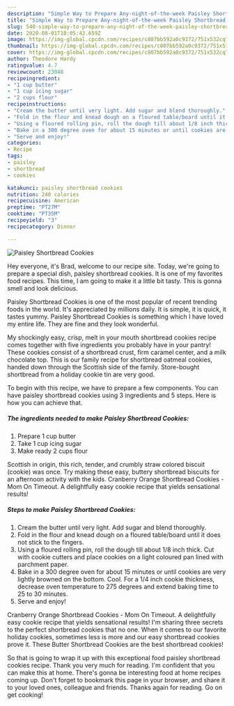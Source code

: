 ```yaml
---
description: "Simple Way to Prepare Any-night-of-the-week Paisley Shortbread Cookies"
title: "Simple Way to Prepare Any-night-of-the-week Paisley Shortbread Cookies"
slug: 540-simple-way-to-prepare-any-night-of-the-week-paisley-shortbread-cookies
date: 2020-08-01T18:05:42.659Z
image: https://img-global.cpcdn.com/recipes/c807bb592a0c9372/751x532cq70/paisley-shortbread-cookies-recipe-main-photo.jpg
thumbnail: https://img-global.cpcdn.com/recipes/c807bb592a0c9372/751x532cq70/paisley-shortbread-cookies-recipe-main-photo.jpg
cover: https://img-global.cpcdn.com/recipes/c807bb592a0c9372/751x532cq70/paisley-shortbread-cookies-recipe-main-photo.jpg
author: Theodore Hardy
ratingvalue: 4.7
reviewcount: 23048
recipeingredient:
- "1 cup butter"
- "1 cup icing sugar"
- "2 cups flour"
recipeinstructions:
- "Cream the butter until very light. Add sugar and blend thoroughly."
- "Fold in the flour and knead dough on a floured table/board until it does not stick to the fingers."
- "Using a floured rolling pin, roll the dough till about 1/8 inch thick. Cut with cookie cutters and place cookies on a light coloured pan lined with parchment paper."
- "Bake in a 300 degree oven for about 15 minutes or until cookies are very lightly browned on the bottom. Cool. For a 1/4 inch cookie thickness, decrease oven temperature to 275 degrees and extend baking time to 25 to 30 minutes."
- "Serve and enjoy!"
categories:
- Recipe
tags:
- paisley
- shortbread
- cookies

katakunci: paisley shortbread cookies 
nutrition: 240 calories
recipecuisine: American
preptime: "PT27M"
cooktime: "PT35M"
recipeyield: "3"
recipecategory: Dinner

---
```



![Paisley Shortbread Cookies](https://img-global.cpcdn.com/recipes/c807bb592a0c9372/751x532cq70/paisley-shortbread-cookies-recipe-main-photo.jpg)

Hey everyone, it's Brad, welcome to our recipe site. Today, we're going to prepare a special dish, paisley shortbread cookies. It is one of my favorites food recipes. This time, I am going to make it a little bit tasty. This is gonna smell and look delicious.

Paisley Shortbread Cookies is one of the most popular of recent trending foods in the world. It's appreciated by millions daily. It is simple, it is quick, it tastes yummy. Paisley Shortbread Cookies is something which I have loved my entire life. They are fine and they look wonderful.

My shockingly easy, crisp, melt in your mouth shortbread cookies recipe comes together with five ingredients you probably have in your pantry! These cookies consist of a shortbread crust, firm caramel center, and a milk chocolate top. This is our family recipe for shortbread oatmeal cookies, handed down through the Scottish side of the family. Store-bought shortbread from a holiday cookie tin are very good.


To begin with this recipe, we have to prepare a few components. You can have paisley shortbread cookies using 3 ingredients and 5 steps. Here is how you can achieve that.

<!--inarticleads1-->

##### The ingredients needed to make Paisley Shortbread Cookies:

1. Prepare 1 cup butter
1. Take 1 cup icing sugar
1. Make ready 2 cups flour


Scottish in origin, this rich, tender, and crumbly straw colored biscuit (cookie) was once. Try making these easy, buttery shortbread biscuits for an afternoon activity with the kids. Cranberry Orange Shortbread Cookies - Mom On Timeout. A delightfully easy cookie recipe that yields sensational results! 

<!--inarticleads2-->

##### Steps to make Paisley Shortbread Cookies:

1. Cream the butter until very light. Add sugar and blend thoroughly.
1. Fold in the flour and knead dough on a floured table/board until it does not stick to the fingers.
1. Using a floured rolling pin, roll the dough till about 1/8 inch thick. Cut with cookie cutters and place cookies on a light coloured pan lined with parchment paper.
1. Bake in a 300 degree oven for about 15 minutes or until cookies are very lightly browned on the bottom. Cool. For a 1/4 inch cookie thickness, decrease oven temperature to 275 degrees and extend baking time to 25 to 30 minutes.
1. Serve and enjoy!


Cranberry Orange Shortbread Cookies - Mom On Timeout. A delightfully easy cookie recipe that yields sensational results! I&#39;m sharing three secrets to the perfect shortbread cookies that no one. When it comes to our favorite holiday cookies, sometimes less is more and our easy shortbread cookies prove it. These Butter Shortbread Cookies are the best shortbread cookies! 

So that is going to wrap it up with this exceptional food paisley shortbread cookies recipe. Thank you very much for reading. I'm confident that you can make this at home. There's gonna be interesting food at home recipes coming up. Don't forget to bookmark this page in your browser, and share it to your loved ones, colleague and friends. Thanks again for reading. Go on get cooking!
